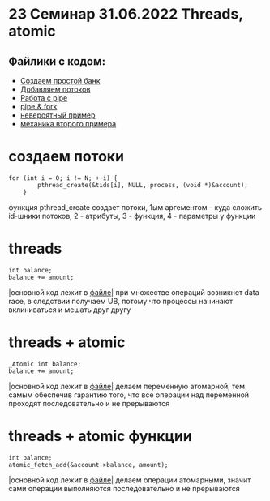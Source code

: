  # 23 Семинар 31.06.2022 Threads, atomic

## Файлики с кодом:

* [Создаем простой банк](bank_add_simple.c)
* [Добавляем потоков](bank_add_threads.c)
* [Работа с pipe](pipe_simple.c)
* [pipe & fork](pipe_fork.c)
* [невероятный пример](full_example.c)
* [механика второго примера](program.c)

#  создаем потоки
```
for (int i = 0; i != N; ++i) {
        pthread_create(&tids[i], NULL, process, (void *)&account);
    }
```
функция pthread_create создает потоки, 1ым аргементом - куда сложить id-шники потоков, 2 - атрибуты, 3 - функция, 4 - параметры у функции



#  threads
```
int balance;
balance += amount;
```
|основной код лежит в [файле](bank_add_threads.c)|
при множестве операций возникнет data race, в следствии получаем UB, потому что процессы начинают вклиниваться и мешать друг другу

#  threads + atomic
```
_Atomic int balance;
balance += amount;
```
|основной код лежит в [файле](bank_add_threads.c)|
делаем переменную атомарной, тем самым обеспечив гарантию того, что все операции над переменной проходят последовательно и не прерываются

#  threads + atomic функции
```
int balance;
atomic_fetch_add(&account->balance, amount);
```
|основной код лежит в [файле](bank_add_threads.c)|
делаем операции атомарными, значит сами операции выполняются последовательно и не прерываются



